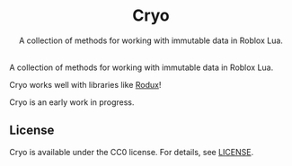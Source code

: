 <h1 align="center">Cryo</h1>
<div align="center">
<!-- Coming soon!
	<a href="https://travis-ci.org/Roblox/cryo">
		<img src="https://api.travis-ci.org/Roblox/cryo.svg?branch=master" alt="Travis-CI Build Status" />
	</a>
	<a href="https://coveralls.io/github/Roblox/cryo?branch=master">
		<img src="https://coveralls.io/repos/github/Roblox/cryo/badge.svg?branch=master" alt="Coveralls Coverage" />
	</a>
	<a href="https://roblox.github.io/cryo">
		<img src="https://img.shields.io/badge/docs-website-green.svg" alt="Documentation" />
	</a>
-->
</div>

<div align="center">
	A collection of methods for working with immutable data in Roblox Lua.
</div>

<div>&nbsp;</div>

A collection of methods for working with immutable data in Roblox Lua.

Cryo works well with libraries like [Rodux](https://github.com/Roblox/Rodux)!

Cryo is an early work in progress.

## License
Cryo is available under the CC0 license. For details, see [LICENSE](LICENSE).